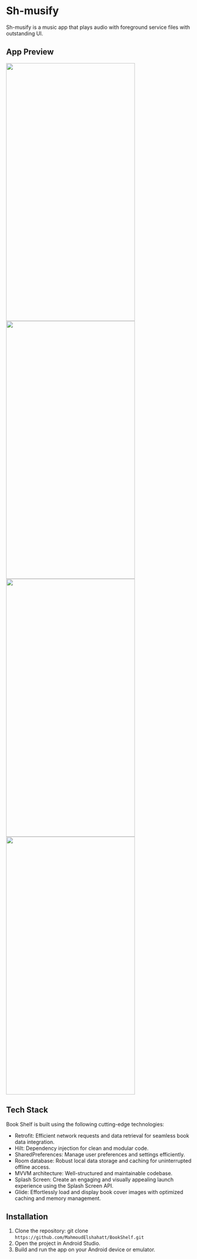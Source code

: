 # Sh-musify

Sh-musify is a music app that plays audio with foreground service files with outstanding UI.


## App Preview

<img src="https://github.com/MahmoudElshahatt/Sh-musify/assets/79477855/38d62f3b-3859-48e8-9341-b5e250d29a2e" width="350" height="700">
<img src="https://github.com/MahmoudElshahatt/Sh-musify/assets/79477855/7208cc54-7a6f-4573-a645-7538c8d10d61" width="350" height="700">
<img src="https://github.com/MahmoudElshahatt/Sh-musify/assets/79477855/d4d76b70-3c95-47b5-ac59-a94e728c4868" width="350" height="700">
<img src="https://github.com/MahmoudElshahatt/Sh-musify/assets/79477855/7ad3b0c0-3988-4bd6-b3b7-ee1b4963d6f7" width="350" height="700">


## Tech Stack

Book Shelf is built using the following cutting-edge technologies:

* Retrofit: Efficient network requests and data retrieval for seamless book data integration.
* Hilt: Dependency injection for clean and modular code.
* SharedPreferences: Manage user preferences and settings efficiently.
* Room database: Robust local data storage and caching for uninterrupted offline access.
* MVVM architecture: Well-structured and maintainable codebase.
* Splash Screen: Create an engaging and visually appealing launch experience using the Splash Screen API.
* Glide: Effortlessly load and display book cover images with optimized caching and memory management.

## Installation

1. Clone the repository: git clone `https://github.com/MahmoudElshahatt/BookShelf.git`
2. Open the project in Android Studio.
3. Build and run the app on your Android device or emulator.


